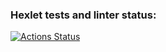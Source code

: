 ### Hexlet tests and linter status:
[![Actions Status](https://github.com/FooXeeD/python-project-49/actions/workflows/hexlet-check.yml/badge.svg)](https://github.com/FooXeeD/python-project-49/actions)